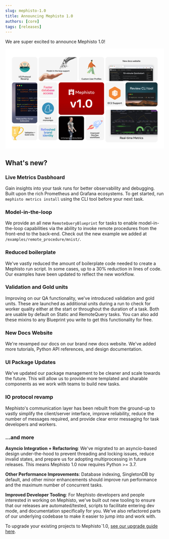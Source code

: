 ```yaml
---
slug: mephisto-1.0
title: Announcing Mephisto 1.0
authors: [core]
tags: [releases]
---
```


We are super excited to announce Mephisto 1.0! 

![](/img/Mephisto1.0.png)

## What's new?

### **Live Metrics Dasbhoard**
Gain insights into your task runs for better observability and debugging. Built upon the rich Prometheus and Grafana ecosystems. To get started, run `mephisto metrics install` using the CLI tool before your next task.

### **Model-in-the-loop**
We provide an all new `RemoteQueryBlueprint` for tasks to enable model-in-the-loop capabilities via the ability to invoke remote procedures from the front-end to the back-end. Check out the new example we added at `/examples/remote_procedure/mnist/`.

### **Reduced boilerplate**
We've vastly reduced the amount of boilerplate code needed to create a Mephisto run script. In some cases, up to a 30% reduction in lines of code. Our examples have been updated to reflect the new workflow.

### **Validation and Gold units**
Improving on our QA functionality, we've introduced validation and gold units. These are launched as additional units during a run to check for worker quality either at the start or throughout the duration of a task. Both are usable by default on Static and RemoteQuery tasks. You can also add these mixins to any Blueprint you write to get this functionality for free.

### **New Docs Website**
We're revamped our docs on our brand new docs website. We've added more tutorials, Python API references, and design documentation.

### **UI Package Updates**
We've updated our package management to be cleaner and scale towards the future. This will allow us to provide more templated and sharable components as we work with teams to build new tasks.

### **IO protocol revamp**
Mephisto's communication layer has been rebuilt from the ground-up to vastly simplify the client/server interface, improve reliability, reduce the number of messages required, and provide clear error messaging for task developers and workers.


### ...and more
**Asyncio Integration + Refactoring**:
We've migrated to an asyncio-based design under-the-hood to prevent threading and locking issues, reduce invalid states, and prepare us for adopting multiprocessing in future releases. This means Mephisto 1.0 now requires Python >= 3.7.

**Other Performance Improvements**: Database indexing, SingletonDB by default, and other minor enhancements should improve run performance and the maximum number of concurrent tasks.

**Improved Developer Tooling**: For Mephisto developers and people interested in working on Mephisto, we've built out new tooling to ensure that our releases are automated/tested, scripts to facilitate entering dev mode, and documentation specifically for you. We've also refactored parts of our underlying codebase to make it easier to jump into and work with.


To upgrade your existing projects to Mephisto`1.0, [see our upgrade guide here](/docs/guides/upgrade_to_1/run_scripts).